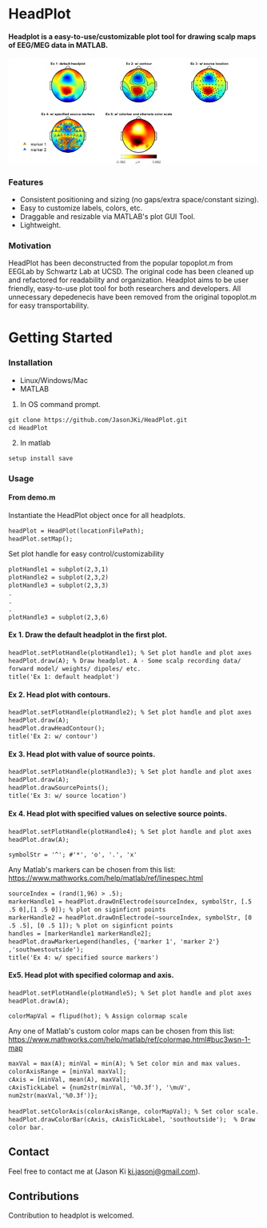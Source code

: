 # HeadPlot

#### Headplot is a easy-to-use/customizable plot tool for drawing scalp maps of EEG/MEG data in MATLAB. 

<p>
    <img src='output/demo.png' width=800 />
</p>

### Features
- Consistent positioning and sizing (no gaps/extra space/constant sizing).
- Easy to customize labels, colors, etc.
- Draggable and resizable via MATLAB's plot GUI Tool.
- Lightweight.

### Motivation
HeadPlot has been deconstructed from the popular topoplot.m from EEGLab by Schwartz Lab at UCSD. 
The original code has been cleaned up and refactored for readability and organization. Headplot aims to be user friendly, easy-to-use
plot tool for both researchers and developers. All unnecessary depedenecis have been removed from the original topoplot.m for easy transportability.

# Getting Started
### Installation
- Linux/Windows/Mac
- MATLAB

1) In OS command prompt.
```
git clone https://github.com/JasonJKi/HeadPlot.git
cd HeadPlot
```

2) In matlab
```
setup install save
```

### Usage

#### From demo.m

Instantiate the HeadPlot object once for all headplots. 

```
headPlot = HeadPlot(locationFilePath);
headPlot.setMap();
```

Set plot handle for easy control/customizability
```
plotHandle1 = subplot(2,3,1)
plotHandle2 = subplot(2,3,2)
plotHandle3 = subplot(2,3,3)
.
.
.
plotHandle3 = subplot(2,3,6)

```


#### Ex 1. Draw the default headplot in the first plot.
```
headPlot.setPlotHandle(plotHandle1); % Set plot handle and plot axes
headPlot.draw(A); % Draw headplot. A - Some scalp recording data/ forward model/ weights/ dipoles/ etc.
title('Ex 1: default headplot')
```
#### Ex 2. Head plot with contours.
```
headPlot.setPlotHandle(plotHandle2); % Set plot handle and plot axes
headPlot.draw(A);
headPlot.drawHeadContour();
title('Ex 2: w/ contour')
```
#### Ex 3. Head plot with value of source points.
```
headPlot.setPlotHandle(plotHandle3); % Set plot handle and plot axes
headPlot.draw(A);
headPlot.drawSourcePoints();
title('Ex 3: w/ source location')
```
#### Ex 4. Head plot with specified values on selective source points.
```
headPlot.setPlotHandle(plotHandle4); % Set plot handle and plot axes
headPlot.draw(A);
```
```
symbolStr = '^'; #'*', 'o', '.', 'x'
```
Any Matlab's markers can be chosen from this list: https://www.mathworks.com/help/matlab/ref/linespec.html
```
sourceIndex = (rand(1,96) > .5);
markerHandle1 = headPlot.drawOnElectrode(sourceIndex, symbolStr, [.5 .5 0],[1 .5 0]); % plot on siginficnt points
markerHandle2 = headPlot.drawOnElectrode(~sourceIndex, symbolStr, [0 .5 .5], [0 .5 1]); % plot on siginficnt points
handles = [markerHandle1 markerHandle2];
headPlot.drawMarkerLegend(handles, {'marker 1', 'marker 2'} ,'southwestoutside');
title('Ex 4: w/ specified source markers')
```
#### Ex5. Head plot with specified colormap and axis.
```
headPlot.setPlotHandle(plotHandle5); % Set plot handle and plot axes
headPlot.draw(A);
```

```
colorMapVal = flipud(hot); % Assign colormap scale
```
Any one of Matlab's custom color maps can be chosen from this list: https://www.mathworks.com/help/matlab/ref/colormap.html#buc3wsn-1-map
```
maxVal = max(A); minVal = min(A); % Set color min and max values.
colorAxisRange = [minVal maxVal];
cAxis = [minVal, mean(A), maxVal];
cAxisTickLabel = {num2str(minVal, '%0.3f'), '\muV', num2str(maxVal,'%0.3f')};

headPlot.setColorAxis(colorAxisRange, colorMapVal); % Set color scale.
headPlot.drawColorBar(cAxis, cAxisTickLabel, 'southoutside');  % Draw color bar.
```



## Contact
Feel free to contact me at (Jason Ki ki.jasonj@gmail.com). 

## Contributions
Contribution to headplot is welcomed. 
